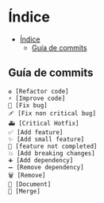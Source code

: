 # Índice

- [Índice](#índice)
  - [Guía de commits](#guía-de-commits)

## Guía de commits

```
♻️ [Refactor code]
⚡️ [Improve code]
🐛 [Fix bug]
🩹 [Fix non critical bug]
🚑️ [Critical Hotfix]
✅ [Add feature]
✨ [Add small feature]
🚧 [feature not completed]
💥 [Add breaking changes]
➕ [Add dependency]
➖ [Remove dependency]
🗑️ [Remove]
📝 [Document]
🔀 [Merge]
```
